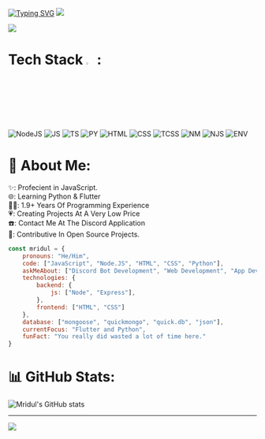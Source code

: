 [![Typing SVG](https://readme-typing-svg.herokuapp.com?font=Nunito&pause=1000&color=FFEDFF&random=false&width=435&lines=Hello!+I'm+Mridul...;Full-Stack+Developer+With+MERN+Stack;UI%2FUX+Designer)](https://git.io/typing-svg)
<img src="https://lanyard.cnrad.dev/api/1200558164844740796" class="center">

<a href="https://visitcount.itsvg.in">
  <img src="https://visitcount.itsvg.in/api?id=MridulGenZ&label=Profile%20Visitors&color=12&pretty=false" />
</a>

# Tech Stack <img src = "https://media2.giphy.com/media/QssGEmpkyEOhBCb7e1/giphy.gif?cid=ecf05e47a0n3gi1bfqntqmob8g9aid1oyj2wr3ds3mg700bl&rid=giphy.gif" width = 3%> :
![NodeJS](https://img.shields.io/badge/Node.js-339933.svg?style=for-the-badge&logo=nodedotjs&logoColor=white) ![JS](https://img.shields.io/badge/JavaScript-F7DF1E.svg?style=for-the-badge&logo=JavaScript&logoColor=black) ![TS](https://img.shields.io/badge/TypeScript-3178C6.svg?style=for-the-badge&logo=TypeScript&logoColor=white) ![PY](https://img.shields.io/badge/Python-3776AB.svg?style=for-the-badge&logo=Python&logoColor=white) ![HTML](https://img.shields.io/badge/HTML5-E34F26.svg?style=for-the-badge&logo=HTML5&logoColor=white) ![CSS](https://img.shields.io/badge/CSS3-1572B6.svg?style=for-the-badge&logo=CSS3&logoColor=white) ![TCSS](https://img.shields.io/badge/Tailwind%20CSS-06B6D4.svg?style=for-the-badge&logo=Tailwind-CSS&logoColor=white) ![NM](https://img.shields.io/badge/Nodemon-76D04B.svg?style=for-the-badge&logo=Nodemon&logoColor=white) ![NJS](https://img.shields.io/badge/Next.js-000000.svg?style=for-the-badge&logo=nextdotjs&logoColor=white) ![ENV](https://img.shields.io/badge/.ENV-ECD53F.svg?style=for-the-badge&logo=dotenv&logoColor=black)

# 💫 About Me:
✨: Profecient in JavaScript.<br>🌐: Learning Python & Flutter<br>👨‍💻: 1.9+ Years Of Programming Experience<br>💗: Creating Projects At A Very Low Price<br>☎️: Contact Me At The Discord Application<br>👀: Contributive In Open Source Projects.




```javascript
const mridul = {
    pronouns: "He/Him",
    code: ["JavaScript", "Node.JS", "HTML", "CSS", "Python"],
    askMeAbout: ["Discord Bot Development", "Web Development", "App Development"],
    technologies: {
        backend: {
            js: ["Node", "Express"],
        },
        frontend: ["HTML", "CSS"]
    },
    database: ["mongoose", "quickmongo", "quick.db", "json"],
    currentFocus: "Flutter and Python",
    funFact: "You really did wasted a lot of time here."
}
```


# 📊 GitHub Stats:
![Mridul's GitHub stats](https://github-readme-stats.vercel.app/api?username=MridulGenZ&show_icons=true&theme=transparent)


---
[![](https://visitcount.itsvg.in/api?id=MridulGenZ&icon=0&color=0)](https://visitcount.itsvg.in)
